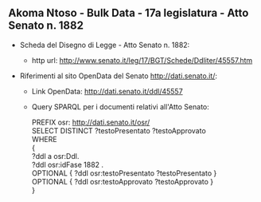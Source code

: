 ## Akoma Ntoso - Bulk Data - 17a legislatura - Atto Senato n. 1882 ##

* Scheda del Disegno di Legge - Atto Senato n. 1882:
	* http url: http://www.senato.it/leg/17/BGT/Schede/Ddliter/45557.htm

* Riferimenti al sito OpenData del Senato http://dati.senato.it/:
	* Link OpenData: http://dati.senato.it/ddl/45557
	* Query SPARQL per i documenti relativi all'Atto Senato:

        PREFIX osr: <http://dati.senato.it/osr/>  
		SELECT DISTINCT ?testoPresentato ?testoApprovato  
		WHERE  
		{  
		    ?ddl a osr:Ddl.  
		    ?ddl osr:idFase 1882 .  
		    OPTIONAL { ?ddl osr:testoPresentato ?testoPresentato }  
		    OPTIONAL { ?ddl osr:testoApprovato ?testoApprovato }  
		}
		